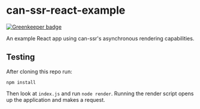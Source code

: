 # can-ssr-react-example

[![Greenkeeper badge](https://badges.greenkeeper.io/canjs/can-ssr-react-example.svg)](https://greenkeeper.io/)

An example React app using can-ssr's asynchronous rendering capabilities.

## Testing

After cloning this repo run:

```
npm install
```

Then look at `index.js` and run `node render`. Running the render script opens up the application and makes a request.
